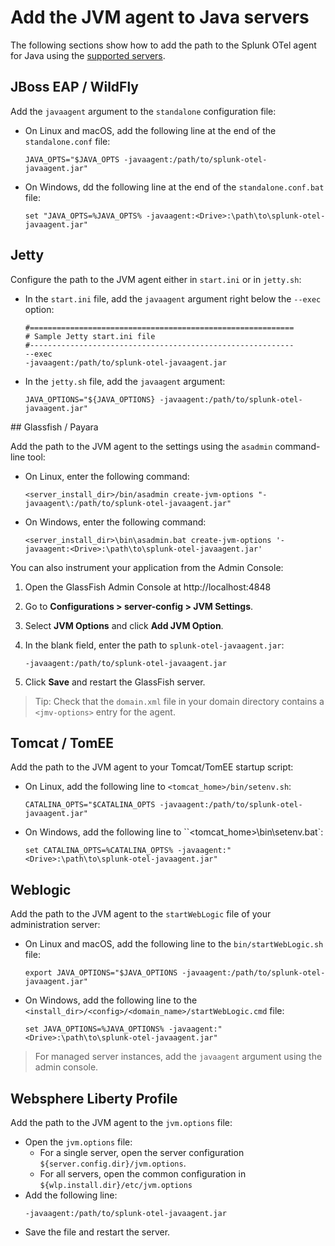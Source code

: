 # Add the JVM agent to Java servers

The following sections show how to add the path to the Splunk OTel agent for Java using the [supported servers](https://github.com/open-telemetry/opentelemetry-java-instrumentation/blob/main/docs/supported-libraries.md#application-servers).

## JBoss EAP / WildFly

Add the `javaagent` argument to the `standalone` configuration file:

- On Linux and macOS, add the following line at the end of the `standalone.conf` file:
   ```
   JAVA_OPTS="$JAVA_OPTS -javaagent:/path/to/splunk-otel-javaagent.jar"
   ```
- On Windows, dd the following line at the end of the `standalone.conf.bat` file:
   ```
   set "JAVA_OPTS=%JAVA_OPTS% -javaagent:<Drive>:\path\to\splunk-otel-javaagent.jar"
   ```

## Jetty

Configure the path to the JVM agent either in `start.ini` or in `jetty.sh`:

- In the `start.ini` file, add the `javaagent` argument right below the `--exec` option:
   ```
   #===========================================================
   # Sample Jetty start.ini file
   #-----------------------------------------------------------
   --exec
   -javaagent:/path/to/splunk-otel-javaagent.jar
   ```
-  In the `jetty.sh` file, add the `javaagent` argument:
   ```
   JAVA_OPTIONS="${JAVA_OPTIONS} -javaagent:/path/to/splunk-otel-javaagent.jar"
   ```

## Glassfish / Payara

Add the path to the JVM agent to the settings using the `asadmin` command-line tool:

- On Linux, enter the following command:
   ```
   <server_install_dir>/bin/asadmin create-jvm-options "-javaagent\:/path/to/splunk-otel-javaagent.jar" 
   ```
- On Windows, enter the following command:
   ```
   <server_install_dir>\bin\asadmin.bat create-jvm-options '-javaagent:<Drive>:\path\to\splunk-otel-javaagent.jar'
   ```

You can also instrument your application from the Admin Console:

1. Open the GlassFish Admin Console at http://localhost:4848
2. Go to **Configurations > server-config > JVM Settings**.
3. Select **JVM Options** and click **Add JVM Option**.
4. In the blank field, enter the path to `splunk-otel-javaagent.jar`:

   `-javaagent:/path/to/splunk-otel-javaagent.jar`

5. Click **Save** and restart the GlassFish server.

> Tip: Check that the `domain.xml` file in your domain directory contains a `<jmv-options>` entry for the agent.

## Tomcat / TomEE

Add the path to the JVM agent to your Tomcat/TomEE startup script:

- On Linux, add the following line to `<tomcat_home>/bin/setenv.sh`:
   ```
   CATALINA_OPTS="$CATALINA_OPTS -javaagent:/path/to/splunk-otel-javaagent.jar"
   ```
- On Windows, add the following line to ``<tomcat_home>\bin\setenv.bat`:
   ```
   set CATALINA_OPTS=%CATALINA_OPTS% -javaagent:"<Drive>:\path\to\splunk-otel-javaagent.jar"
   ```

## Weblogic

Add the path to the JVM agent to the `startWebLogic` file of your administration server:

- On Linux and macOS, add the following line to the `bin/startWebLogic.sh` file:
   ```
   export JAVA_OPTIONS="$JAVA_OPTIONS -javaagent:/path/to/splunk-otel-javaagent.jar"
   ```
- On Windows, add the following line to the `<install_dir>/<config>/<domain_name>/startWebLogic.cmd` file:
   ```
   set JAVA_OPTIONS=%JAVA_OPTIONS% -javaagent:"<Drive>:\path\to\splunk-otel-javaagent.jar"
   ```

> For managed server instances, add the `javaagent` argument using the admin console.

## Websphere Liberty Profile

Add the path to the JVM agent to the `jvm.options` file:

- Open the `jvm.options` file:
   - For a single server, open the server configuration `${server.config.dir}/jvm.options`.
   - For all servers, open the common configuration in `${wlp.install.dir}/etc/jvm.options`
- Add the following line:
   ```
   -javaagent:/path/to/splunk-otel-javaagent.jar
   ```
- Save the file and restart the server.
